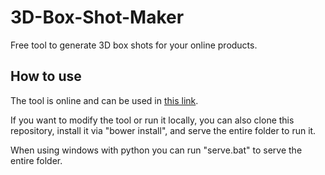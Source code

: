 # 3D-Box-Shot-Maker
Free tool to generate 3D box shots for your online products. 

## How to use

The tool is online and can be used in [this link](http://ronenness.github.io/3D-Box-Shot-Maker).

If you want to modify the tool or run it locally, you can also clone this repository, install it via "bower install", and serve the entire folder to run it.

When using windows with python you can run "serve.bat" to serve the entire folder.
